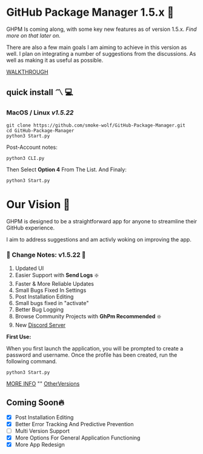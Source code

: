 
# GitHub Package Manager  1.5.x :low_brightness:

GHPM Is coming along, with some key new features as of version 1.5.x. *Find more on that later on.*

There are also a few main goals I am aiming to achieve in this version as well.  I plan on integrating a number of suggestions from the discussions.  As well as making it as useful as possible.

[WALKTHROUGH](https://github.com/smoke-wolf/GitHub-Package-Manager/blob/INFO/WALKTHROUGH.md)

## quick install :part_alternation_mark: :computer:

### MacOS / Linux *v1.5.22*
	git clone https://github.com/smoke-wolf/GitHub-Package-Manager.git
	cd GitHub-Package-Manager
	python3 Start.py
	
Post-Account notes:

    python3 CLI.py
Then Select **Option 4** From The List.
And Finaly: 

    python3 Start.py

# Our Vision :stars:
GHPM is designed to be a straightforward app for anyone to streamline their GitHub experience. 

I aim to address suggestions and am activly woking on improving the app.



### :currency_exchange: Change Notes: v1.5.22 :currency_exchange:

 

 1. Updated UI
 2. Easier Support with **Send Logs**  :sparkle:
 3. Faster & More Reliable Updates
 4. Small Bugs Fixed In Settings
 5. Post Installation Editing
 6. Small bugs fixed in "activate" 
 7. Better Bug Logging
 8. Browse Community Projects with **GhPm Recommended**  :sparkle:
 9. New [Discord Server](https://discord.gg/D8ju7UNs) 



	
**First Use:**

When you first launch the application, you will be prompted to create a password and username. Once the profile has been created, run the following command.

	python3 Start.py


[MORE INFO](https://raw.githubusercontent.com/smoke-wolf/GitHub-Package-Manager/main/System/Cache/System/ErrorLog/Errors) "" [OtherVersions](https://github.com/smoke-wolf/GitHub-Package-Manager/blob/INFO/README.md)

## Coming Soon:fire:

 

 - [X] Post Installation Editing
 - [x] Better Error Tracking And Predictive Prevention
 - [ ] Multi Version Support 
 - [X] More Options For General Application Functioning
 - [x] More App Redesign
